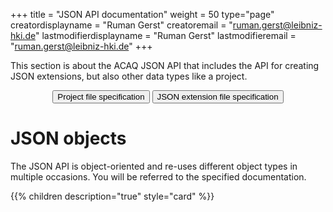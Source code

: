 +++
title = "JSON API documentation"
weight = 50
type="page"
creatordisplayname = "Ruman Gerst"
creatoremail = "ruman.gerst@leibniz-hki.de"
lastmodifierdisplayname = "Ruman Gerst"
lastmodifieremail = "ruman.gerst@leibniz-hki.de"
+++

This section is about the ACAQ JSON API that includes the API for creating JSON extensions,
but also other data types like a project.

<center>
<button class="btn btn-success btn-large" type="button" onclick="location.href='project'"> <i class="fa fa-file-o"></i> Project file specification  </button>
<button class="btn btn-info btn-large" type="button" onclick="location.href='json-extension'"> <i class="fa fa-puzzle-piece"></i> JSON extension file specification </button>
</center>


# JSON objects

The JSON API is object-oriented and re-uses different object types in multiple occasions.
You will be referred to the specified documentation.

{{% children description="true" style="card" %}}
